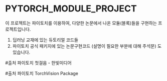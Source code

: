 # PYTORCH_MODULE_PROJECT

이 프로젝트는 파이토치를 이용하여, 다양한 논문에서 나온 모듈(블록)들을 구현하는 프로젝트입니다.

1. 딥러닝 교재에 있는 듀토리얼 코드들
2. 파이토치 공식 패키지에 있는 논문구현코드 (설명이 필요한 부분에 대해 주석문)
도 있습니다.

#출처 파이토치 첫걸음 - 한빛미디어

#출처 파이토치 TorchVision Package 
